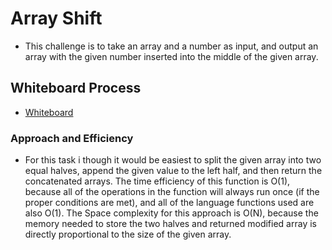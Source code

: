 # Array Shift
* This challenge is to take an array and a number as input, and output an array with the given number inserted into the middle of the given array.
## Whiteboard Process
* [Whiteboard](class2_diagram.png)
### Approach and Efficiency
* For this task i though it would be easiest to split the given array into two equal halves, append the given value to the left half, and then return the concatenated arrays. The time efficiency of this function is O(1), because all of the operations in the function will always run once (if the proper conditions are met), and all of the language functions used are also O(1). The Space complexity for this approach is O(N), because the memory needed to store the two halves and returned modified array is directly proportional to the size of the given array.